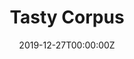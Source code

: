 ---
title: Tasty Corpus
summary: Built a corpus from Tasty recipes and a machine learning model to classify recipe categories.
 

tags:
- Natural Language Processing
- Machine Learning

date: "2019-12-27T00:00:00Z"

# Optional external URL for project (replaces project detail page).
external_link: "https://github.com/Rulisetiawati/tasty-recipes-corpus"

---